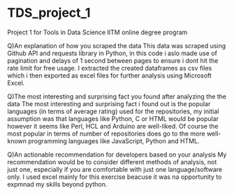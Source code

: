 # TDS_project_1
Project 1 for Tools in Data Science IITM online degree program

Q)An explanation of how you scraped the data
This data was scraped using Github API and requests library in Python, in this code i aslo made use of pagination and delays of 1 second between pages to ensure i dont hit the rate limit for free usage. I extracted the created dataframes as csv files which i then exported as excel files for further analysis using Microsoft Excel.

Q)The most interesting and surprising fact you found after analyzing the the data
The most interesting and surprising fact i found out is the popular languages (in terms of average rating) used for the repositories, my initial assumption was that languages like Python, C or HTML would be popular however it seems like Perl, HCL and Arduino are well-liked. Of course the most popular in terms of number of repositories does go to the more well-known programming languages like JavaScript, Python and HTML.
 
Q)An actionable recommendation for developers based on your analysis
My recommendation would be to consider different methods of analysis, not just one, especially if you are comfortable with just one language/software only. I used excel mainly for this exercise beacuse it was na opportunity to expmnad my skills beyond python.
